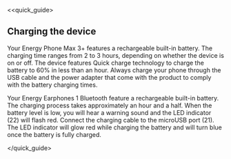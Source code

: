 <<quick_guide>
## Charging the device

Your Energy Phone Max 3+ features a rechargeable built-in battery. The charging time ranges from 2 to 3 hours, depending on whether the device is on or off. The device features Quick charge technology to charge the battery to 60% in less than an hour. Always charge your phone through the USB cable and the power adapter that come with the product to comply with the battery charging times.

Your Energy Earphones 1 Bluetooth feature a rechargeable built-in battery. The charging process takes approximately an hour and a half. When the battery level is low, you will hear a warning sound and the LED indicator (22) will flash red. Connect the charging cable to the microUSB port (21). The LED indicator will glow red while charging the battery and will turn blue once the battery is fully charged. 

</quick_guide>

